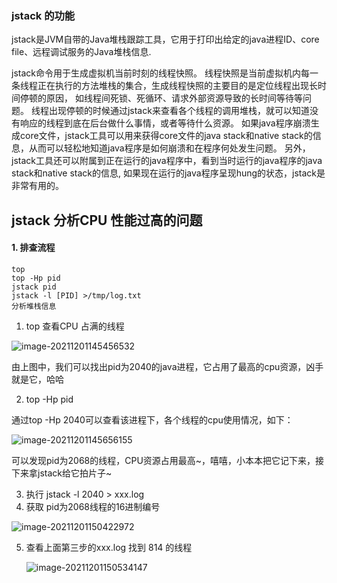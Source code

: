 

### jstack 的功能
jstack是JVM自带的Java堆栈跟踪工具，它用于打印出给定的java进程ID、core file、远程调试服务的Java堆栈信息.


jstack命令用于生成虚拟机当前时刻的线程快照。
线程快照是当前虚拟机内每一条线程正在执行的方法堆栈的集合，生成线程快照的主要目的是定位线程出现长时间停顿的原因，
如线程间死锁、死循环、请求外部资源导致的长时间等待等问题。
线程出现停顿的时候通过jstack来查看各个线程的调用堆栈，就可以知道没有响应的线程到底在后台做什么事情，或者等待什么资源。
如果java程序崩溃生成core文件，jstack工具可以用来获得core文件的java stack和native stack的信息，从而可以轻松地知道java程序是如何崩溃和在程序何处发生问题。
另外，jstack工具还可以附属到正在运行的java程序中，看到当时运行的java程序的java stack和native stack的信息, 如果现在运行的java程序呈现hung的状态，jstack是非常有用的。



##  jstack 分析CPU 性能过高的问题

####  1. 排查流程
```
top
top -Hp pid
jstack pid
jstack -l [PID] >/tmp/log.txt
分析堆栈信息
```


1.  top 查看CPU 占满的线程

![image-20211201145456532](http://qiniu.muluofeng.com/uPic/2021/12/image-20211201145456532.png)

由上图中，我们可以找出pid为2040的java进程，它占用了最高的cpu资源，凶手就是它，哈哈

2.  top -Hp pid

通过top -Hp  2040可以查看该进程下，各个线程的cpu使用情况，如下：



![image-20211201145656155](http://qiniu.muluofeng.com/uPic/2021/12/image-20211201145656155.png)

可以发现pid为2068的线程，CPU资源占用最高~，嘻嘻，小本本把它记下来，接下来拿jstack给它拍片子~

3.  执行 jstack  -l   2040 > xxx.log 
4.  获取 pid为2068线程的16进制编号



![image-20211201150422972](http://qiniu.muluofeng.com/uPic/2021/12/image-20211201150422972.png)

5. 查看上面第三步的xxx.log 找到  814 的线程

   ![image-20211201150534147](http://qiniu.muluofeng.com/uPic/2021/12/image-20211201150534147.png)
